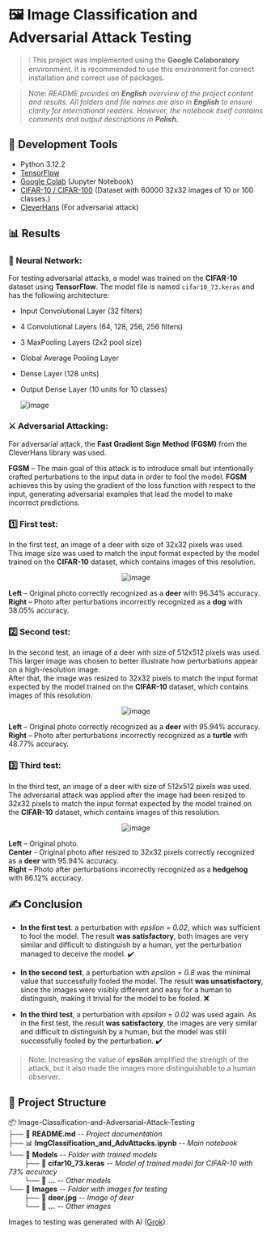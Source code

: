 # 🖼️ Image Classification and Adversarial Attack Testing

> ❕ This project was implemented using the **Google Colaboratory** environment. It is recommended to use this environment for correct installation and correct use of packages.

> Note: *README provides an **English** overview of the project content and results. All folders and file names are also in **English** to ensure clarity for international readers. 
However, the notebook itself contains comments and output descriptions in **Polish.***

## 🧰 Development Tools
- Python 3.12.2
- [TensorFlow](https://www.tensorflow.org)
- [Google Colab](https://colab.research.google.com) (Jupyter Notebook)
- [CIFAR-10 / CIFAR-100](https://www.cs.toronto.edu/~kriz/cifar.html) (Dataset with 60000 32x32 images of 10 or 100 classes.)
- [CleverHans](https://github.com/cleverhans-lab/cleverhans) (For adversarial attack)

## 📊 Results
### 🧠 Neural Network:
For testing adversarial attacks, a model was trained on the **CIFAR-10** dataset using **TensorFlow**.
The model file is named `cifar10_73.keras` and has the following architecture:
- Input Convolutional Layer (32 filters)
- 4 Convolutional Layers (64, 128, 256, 256 filters)
- 3 MaxPooling Layers (2x2 pool size)
- Global Average Pooling Layer
- Dense Layer (128 units)
- Output Dense Layer (10 units for 10 classes)

  ![image](https://github.com/user-attachments/assets/929dc5dd-e098-46b9-ae76-22d8f4913868)

### ⚔️ Adversarial Attacking:
For adversarial attack, the **Fast Gradient Sign Method (FGSM)** from the CleverHans library was used.

**FGSM** – The main goal of this attack is to introduce small but intentionally crafted perturbations to 
the input data in order to fool the model. **FGSM** achieves this by using the gradient of the loss function 
with respect to the input, generating adversarial examples that lead the model to make incorrect predictions.

### 1️⃣ First test:
In the first test, an image of a deer with size of 32x32 pixels was used. 
<br>This image size was used to match the input format expected by the model trained on the **CIFAR-10** dataset, which contains images of this resolution.

<div align="center">
  
  ![image](https://github.com/user-attachments/assets/c4d9544e-b5f6-4594-b6f8-6bda4ee5fca5)

</div>

**Left** – Original photo correctly recognized as a **deer** with 96.34% accuracy. <br>
**Right** – Photo after perturbations incorrectly recognized as a **dog** with 38.05% accuracy.

### 2️⃣ Second test:
In the second test, an image of a deer with size of 512x512 pixels was used. 
<br>This larger image was chosen to better illustrate how perturbations appear on a high-resolution image. 
<br>After that, the image was resized to 32x32 pixels to match the input format expected by the model trained on the **CIFAR-10** dataset, which contains images of this resolution.

<div align="center">
  
  ![image](https://github.com/user-attachments/assets/e74b08a1-33a4-4228-85f3-0599312855f5)

</div>

**Left** – Original photo correctly recognized as a **deer** with 95.94% accuracy. <br>
**Right** – Photo after perturbations incorrectly recognized as a **turtle** with 48.77% accuracy.

### 3️⃣ Third test:
In the third test, an image of a deer with size of 512x512 pixels was used. 
<br>The adversarial attack was applied after the image had been resized to 32x32 pixels to match the input format expected by the model trained on the **CIFAR-10** dataset, which contains images of this resolution.

<div align="center">
  
  ![image](https://github.com/user-attachments/assets/9ca29754-c9f7-424b-9274-d5a4917aa8d6)
  
</div>

**Left** – Original photo. <br>
**Center** - Original photo after resized to 32x32 pixels correctly recognized as a **deer** with 95.94% accuracy. <br>
**Right** – Photo after perturbations incorrectly recognized as a **hedgehog** with 86.12% accuracy.

## ✍️ Conclusion
- **In the first test**. a perturbation with *epsilon = 0.02*, which was sufficient to fool the model. The result **was satisfactory**, both images are very similar and difficult to distinguish by a human, yet the perturbation managed to deceive the model. ✔️
  
- **In the second test**, a perturbation with *epsilon = 0.8* was the minimal value that successfully fooled the model. The result **was unsatisfactory**, since the images were visibly different and easy for a human to distinguish, making it trivial for the model to be fooled. ❌
  
- **In the third test**, a perturbation with *epsilon = 0.02* was used again. As in the first test, the result **was satisfactory**, the images are very similar and difficult to distinguish by a human, but the model was still successfully fooled by the perturbation. ✔️

> Note: Increasing the value of **epsilon** amplified the strength of the attack, but it also made the images more distinguishable to a human observer.

## 📂 Project Structure

📦 Image-Classification-and-Adversarial-Attack-Testing <br>
├── 📄 **README.md** -- *Project documentation <br>*
├── 📊 **ImgClassification_and_AdvAttacks.ipynb** -- *Main notebook <br>*
└── 📂 **Models** -- *Folder with trained models <br>*
&nbsp;&nbsp;&nbsp;&nbsp;&nbsp;&nbsp;&nbsp;&nbsp;├── 📄 **cifar10_73.keras** -- *Model of trained model for CIFAR-10 with 73% accuracy<br>*
&nbsp;&nbsp;&nbsp;&nbsp;&nbsp;&nbsp;&nbsp;&nbsp;└── 📄 **...** -- *Other models <br>*
└── 📂 **Images** -- *Folder with images for testing <br>*
&nbsp;&nbsp;&nbsp;&nbsp;&nbsp;&nbsp;&nbsp;&nbsp;├── 📄 **deer.jpg** -- *Image of deer<br>*
&nbsp;&nbsp;&nbsp;&nbsp;&nbsp;&nbsp;&nbsp;&nbsp;└── 📄 **...** -- *Other images <br>*


Images to testing was generated with AI ([Grok](https://x.com/i/grok)).
